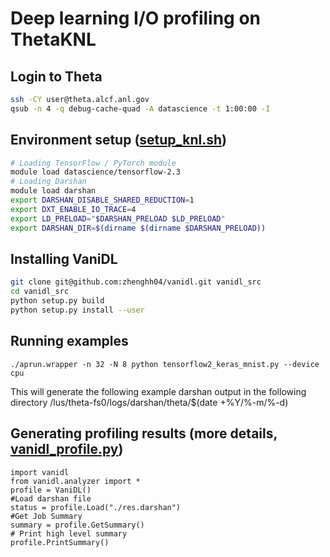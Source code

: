 # Deep learning I/O profiling on ThetaKNL

## Login to Theta
```bash
ssh -CY user@theta.alcf.anl.gov
qsub -n 4 -q debug-cache-quad -A datascience -t 1:00:00 -I 
```
## Environment setup ([setup_knl.sh](./setup_knl.sh))
```bash
# Loading TensorFlow / PyTorch module
module load datascience/tensorflow-2.3
# Loading Darshan
module load darshan
export DARSHAN_DISABLE_SHARED_REDUCTION=1
export DXT_ENABLE_IO_TRACE=4
export LD_PRELOAD="$DARSHAN_PRELOAD $LD_PRELOAD"
export DARSHAN_DIR=$(dirname $(dirname $DARSHAN_PRELOAD))
```

## Installing VaniDL
```bash
git clone git@github.com:zhenghh04/vanidl.git vanidl_src
cd vanidl_src
python setup.py build
python setup.py install --user
```
## Running examples
```
./aprun.wrapper -n 32 -N 8 python tensorflow2_keras_mnist.py --device cpu
```
This will generate the following example darshan output in the following directory
/lus/theta-fs0/logs/darshan/theta/$(date +%Y/%-m/%-d)

## Generating profiling results (more details, [vanidl_profile.py](./vanidl_profile.py))
```
import vanidl
from vanidl.analyzer import *
profile = VaniDL()
#Load darshan file
status = profile.Load("./res.darshan")
#Get Job Summary
summary = profile.GetSummary()
# Print high level summary
profile.PrintSummary()
```
